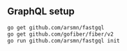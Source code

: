 

## GraphQL setup

```bash
go get github.com/arsmn/fastgql
go get github.com/gofiber/fiber/v2
go run github.com/arsmn/fastgql init

```